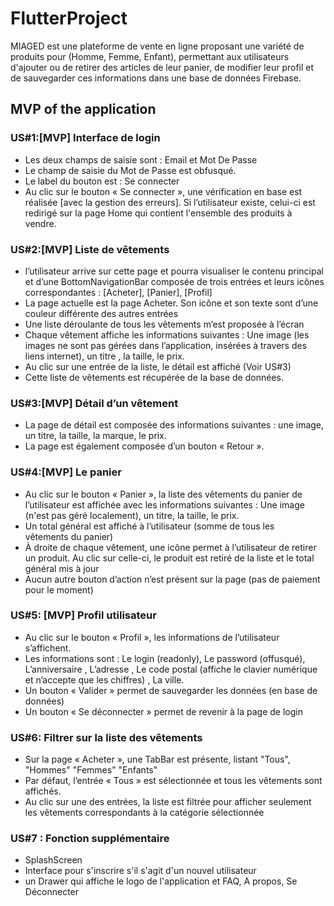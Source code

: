 # FlutterProject

MIAGED est une plateforme de vente en ligne proposant une variété de produits pour (Homme, Femme, Enfant), permettant aux utilisateurs d'ajouter ou de retirer des articles de leur panier, de modifier leur profil et de sauvegarder ces informations dans une base de données Firebase.

## MVP of the application

### US#1:[MVP] Interface de login
-  Les deux champs de saisie sont : Email et Mot De Passe
- Le champ de saisie du Mot de Passe est obfusqué.
- Le label du bouton est : Se connecter
-  Au clic sur le bouton « Se connecter », une vérification en base est réalisée [avec la gestion des erreurs]. Si l’utilisateur existe, celui-ci est redirigé sur la page Home qui contient l'ensemble des produits à vendre.

### US#2:[MVP] Liste de vêtements
- l’utilisateur arrive sur cette page et pourra visualiser le contenu principal et d’une BottomNavigationBar composée de trois entrées et leurs icônes correspondantes : [Acheter], [Panier], [Profil]
- La page actuelle est la page Acheter. Son icône et son texte sont d’une couleur différente des autres entrées
- Une liste déroulante de tous les vêtements m’est proposée à l’écran
- Chaque vêtement affiche les informations suivantes : Une image (les images ne sont pas gérées dans l’application, insérées à travers des liens internet), un titre , la taille, le prix.
- Au clic sur une entrée de la liste, le détail est affiché (Voir US#3)
- Cette liste de vêtements est récupérée de la base de données.

### US#3:[MVP] Détail d’un vêtement 
- La page de détail est composée des informations suivantes : une image, un titre, la taille, la marque, le prix.
- La page est également composée d’un bouton « Retour ».

### US#4:[MVP] Le panier
- Au clic sur le bouton « Panier », la liste des vêtements du panier de l’utilisateur est affichée avec les informations suivantes : Une image (n'est pas géré localement), un titre, la taille, le prix.
-  Un total général est affiché à l’utilisateur (somme de tous les vêtements du panier)
-  À droite de chaque vêtement, une icône permet à l’utilisateur de retirer un produit. Au clic sur celle-ci, le produit est retiré de la liste et le total général mis à jour
-  Aucun autre bouton d’action n’est présent sur la page (pas de paiement pour le moment)

### US#5: [MVP] Profil utilisateur
- Au clic sur le bouton « Profil », les informations de l’utilisateur s’affichent.
- Les informations sont : Le login (readonly), Le password (offusqué), L’anniversaire , L’adresse , Le code postal (affiche le clavier numérique et n’accepte que les chiffres) , La ville.
- Un bouton « Valider » permet de sauvegarder les données (en base de données)
- Un bouton « Se déconnecter » permet de revenir à la page de login


### US#6: Filtrer sur la liste des vêtements

- Sur la page « Acheter », une TabBar est présente, listant "Tous", "Hommes" "Femmes" "Enfants" 
- Par défaut, l’entrée « Tous » est sélectionnée et tous les vêtements sont affichés.
- Au clic sur une des entrées, la liste est filtrée pour afficher seulement les vêtements correspondants à la catégorie sélectionnée


### US#7 : Fonction supplémentaire

- SplashScreen
- Interface pour s'inscrire s'il s'agit d'un nouvel utilisateur
- un Drawer qui affiche le logo de l'application et FAQ, A propos, Se Déconnecter
